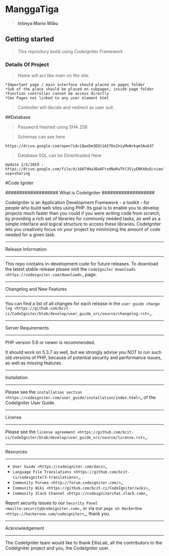 # ManggaTiga

> **Intinya Mario Wibu**

## Getting started
> This repository build using CodeIgniter Framework

### Details Of Project
> Home will act like main on the site.

    *Important page / main interface should placed on pages folder
    *Sub of the place should be placed on subpages, inside page folder
    *Function controller cannot be access directly
    *Cms Pages not linked to any user element html
>Controller will decide and redirect as user suit.

>
##Database
> Password Hashed using SHA 256 <br>

> Schemas can see here

    https://drive.google.com/open?id=1QwxDm3EQt1AIfDoZniyMoNrkqm3Ao647

>Database SQL can be Downloaded Here 
    
    Update 2/5/2019 : https://drive.google.com/file/d/16ATdHa30a6FtxdNaRuThl35jyERKX0uO/view?usp=sharing
    


    
#Code Igniter


###################
What is CodeIgniter
###################

CodeIgniter is an Application Development Framework - a toolkit - for people
who build web sites using PHP. Its goal is to enable you to develop projects
much faster than you could if you were writing code from scratch, by providing
a rich set of libraries for commonly needed tasks, as well as a simple
interface and logical structure to access these libraries. CodeIgniter lets
you creatively focus on your project by minimizing the amount of code needed
for a given task.

*******************
Release Information
*******************

This repo contains in-development code for future releases. To download the
latest stable release please visit the `CodeIgniter Downloads
<https://codeigniter.com/download>`_ page.

**************************
Changelog and New Features
**************************

You can find a list of all changes for each release in the `user
guide change log <https://github.com/bcit-ci/CodeIgniter/blob/develop/user_guide_src/source/changelog.rst>`_.

*******************
Server Requirements
*******************

PHP version 5.6 or newer is recommended.

It should work on 5.3.7 as well, but we strongly advise you NOT to run
such old versions of PHP, because of potential security and performance
issues, as well as missing features.

************
Installation
************

Please see the `installation section <https://codeigniter.com/user_guide/installation/index.html>`_
of the CodeIgniter User Guide.

*******
License
*******

Please see the `license
agreement <https://github.com/bcit-ci/CodeIgniter/blob/develop/user_guide_src/source/license.rst>`_.

*********
Resources
*********

-  `User Guide <https://codeigniter.com/docs>`_
-  `Language File Translations <https://github.com/bcit-ci/codeigniter3-translations>`_
-  `Community Forums <http://forum.codeigniter.com/>`_
-  `Community Wiki <https://github.com/bcit-ci/CodeIgniter/wiki>`_
-  `Community Slack Channel <https://codeigniterchat.slack.com>`_

Report security issues to our `Security Panel <mailto:security@codeigniter.com>`_
or via our `page on HackerOne <https://hackerone.com/codeigniter>`_, thank you.

***************
Acknowledgement
***************

The CodeIgniter team would like to thank EllisLab, all the
contributors to the CodeIgniter project and you, the CodeIgniter user.
    

